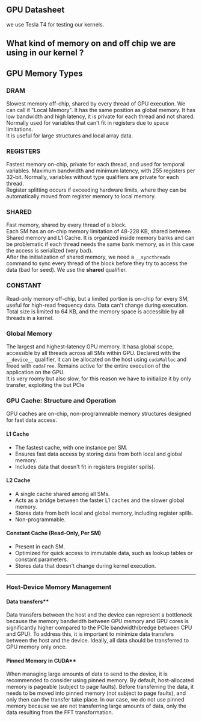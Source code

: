 ## GPU Datasheet ##
we use Tesla T4 for testing our kernels.

## What kind of memory on and off chip we are using in our kernel ? ##
## GPU Memory Types
### **DRAM**  
Slowest memory off-chip, shared by every thread of GPU execution. We can call it "Local Memory". It has the same position as global memory. It has low bandwidth and high latency, it is private for each thread and not shared. Normally used for variables that can't fit in registers due to space limitations.  
It is useful for large structures and local array data.

### **REGISTERS**  
Fastest memory on-chip, private for each thread, and used for temporal variables. Maximum bandwidth and minimum latency, with 255 registers per 32-bit. Normally, variables without type qualifiers are private for each thread.  
Register splitting occurs if exceeding hardware limits, where they can be automatically moved from register memory to local memory.

### **SHARED**  
Fast memory, shared by every thread of a block.  
Each SM has an on-chip memory limitation of 48-228 KB, shared between Shared memory and L1 Cache. It is organized inside memory banks and can be problematic if each thread needs the same bank memory, as in this case the access is serialized (very bad).  
After the initialization of shared memory, we need a `__syncthreads` command to sync every thread of the block before they try to access the data (bad for seed).
We use the __shared__ qualifier.

### **CONSTANT**  
Read-only memory off-chip, but a limited portion is on-chip for every SM, useful for high-read frequency data. Data can't change during execution.  
Total size is limited to 64 KB, and the memory space is accessible by all threads in a kernel.

### **Global Memory**  
The largest and highest-latency GPU memory. It hasa global scope, accessible by all threads across all SMs within GPU.
Declared with the `__device__` qualifier, it can be allocated on the host using `cudaMalloc` and freed with `cudaFree`.
Remains active for the entire execution of the application on the GPU.  
It is very roomy but also slow, for this reason we have to initialize it by only transfer, exploiting the but PCle

### **GPU Cache: Structure and Operation**  
GPU caches are on-chip, non-programmable memory structures designed for fast data access.  

#### **L1 Cache**  
- The fastest cache, with one instance per SM.  
- Ensures fast data access by storing data from both local and global memory.  
- Includes data that doesn't fit in registers (register spills).  

#### **L2 Cache**  
- A single cache shared among all SMs.  
- Acts as a bridge between the faster L1 caches and the slower global memory.  
- Stores data from both local and global memory, including register spills.  
- Non-programmable.  

#### **Constant Cache (Read-Only, Per SM)**  
- Present in each SM.  
- Optimized for quick access to immutable data, such as lookup tables or constant parameters.  
- Stores data that doesn't change during kernel execution.  
---
### Host-Device Memory Management
#### Data transfers**  
Data transfers between the host and the device can represent a bottleneck because the memory bandwidth between GPU memory and GPU cores is significantly 
higher compared to the PCIe bandwidth(bredge between CPU and GPU).
To address this, it is important to minimize data transfers between the host and the device. Ideally, all data should be transferred to GPU memory only once.
#### Pinned Memory in CUDA**  
When managing large amounts of data to send to the device, it is recommended to consider using pinned memory.
By default, host-allocated memory is pageable (subject to page faults). Before transferring the data, it needs to be moved into pinned memory (not subject to page faults), and only then can the transfer take place.
In our case, we do not use pinned memory because we are not transferring large amounts of data, only the data resulting from the FFT transformation.

